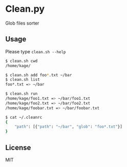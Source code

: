 # Clean.py

Glob files sorter

## Usage

Please type `clean.sh --help`

```bash
$ clean.sh cwd
/home/kage/

$ clean.sh add foo*.txt ~/bar
$ clean.sh list
foo*.txt => ~/bar

$ clean.sh run
/home/kage/foo1.txt => ~/bar/foo1.txt
/home/kage/foo2.txt => ~/bar/foo2.txt
/home/kage/foobar.txt => ~/bar/foobar.txt

$ cat ~/.cleanrc
{
    "path": [{"path": "~/bar", "glob": "foo*.txt"}]
}
```

## License

MIT
